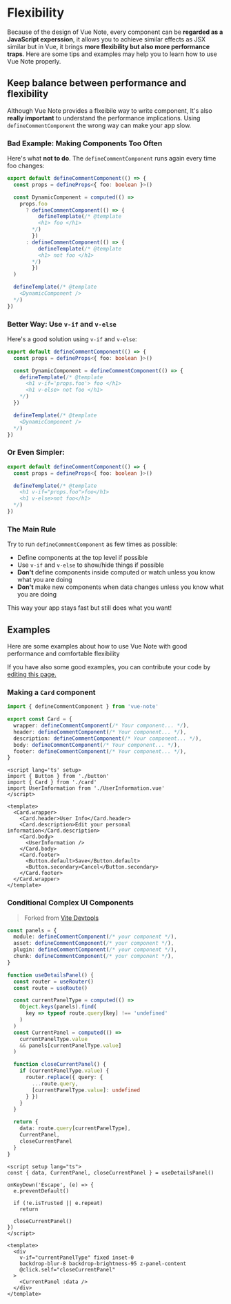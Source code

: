 # Flexibility

Because of the design of Vue Note, every component can be **regarded as a JavaScript experssion**, it allows you to achieve similar effects as JSX similar but in Vue, it brings **more flexibility but also more performance traps**. Here are some tips and examples may help you to learn how to use Vue Note properly.

## Keep balance between performance and flexibility

Although Vue Note provides a flxeibile way to write component, It's also **really important** to understand the performance implications. Using `defineCommentComponent` the wrong way can make your app slow.

### Bad Example: Making Components Too Often

Here's what **not to do**. The `defineCommentComponent` runs again every time foo changes:

```typescript
export default defineCommentComponent(() => {
  const props = defineProps<{ foo: boolean }>()

  const DynamicComponent = computed(() =>
    props.foo
      ? defineCommentComponent(() => {
          defineTemplate(/* @template
          <h1> foo </h1>
        */)
        })
      : defineCommentComponent(() => {
          defineTemplate(/* @template
          <h1> not foo </h1>
        */)
        })
  )

  defineTemplate(/* @template
    <DynamicComponent />
  */)
})
```

### Better Way: Use `v-if` and `v-else`

Here's a good solution using `v-if` and `v-else`:

```typescript
export default defineCommentComponent(() => {
  const props = defineProps<{ foo: boolean }>()

  const DynamicComponent = defineCommentComponent(() => {
    defineTemplate(/* @template
      <h1 v-if='props.foo'> foo </h1>
      <h1 v-else> not foo </h1>
    */)
  })

  defineTemplate(/* @template
    <DynamicComponent />
  */)
})
```

### Or Even Simpler:

```typescript
export default defineCommentComponent(() => {
  const props = defineProps<{ foo: boolean }>()

  defineTemplate(/* @template
    <h1 v-if="props.foo">foo</h1>
    <h1 v-else>not foo</h1>
  */)
})
```

### The Main Rule

Try to run `defineCommentComponent` as few times as possible:

- Define components at the top level if possible
- Use `v-if` and `v-else` to show/hide things if possible
- **Don't** define components inside computed or watch unless you know what you are doing
- **Don't** make new components when data changes unless you know what you are doing

This way your app stays fast but still does what you want!

## Examples

Here are some examples about how to use Vue Note with good performance and comfortable flexibility

If you have also some good examples, you can contribute your code by [editing this page.](https://github.com/liangmiQwQ/vue-note/edit/main/packages/docs/src/guide/flexibility.md)

### Making a `Card` component

```typescript
import { defineCommentComponent } from 'vue-note'

export const Card = {
  wrapper: defineCommentComponent(/* Your component... */),
  header: defineCommentComponent(/* Your component... */),
  description: defineCommentComponent(/* Your component... */),
  body: defineCommentComponent(/* Your component... */),
  footer: defineCommentComponent(/* Your component... */),
}
```

```vue
<script lang='ts' setup>
import { Button } from './button'
import { Card } from './card'
import UserInformation from './UserInformation.vue'
</script>

<template>
  <Card.wrapper>
    <Card.header>User Info</Card.header>
    <Card.description>Edit your personal information</Card.description>
    <Card.body>
      <UserInformation />
    </Card.body>
    <Card.footer>
      <Button.default>Save</Button.default>
      <Button.secondary>Cancel</Button.secondary>
    </Card.footer>
  </Card.wrapper>
</template>
```

### Conditional Complex UI Components

> Forked from [Vite Devtools](https://github.com/vitejs/devtools/blob/59bc9ed77aa56ff3a6c70e01267af4ddb1288031/packages/vite/src/app/pages/session/%5Bsession%5D.vue)

```typescript
const panels = {
  module: defineCommentComponent(/* your component */),
  asset: defineCommentComponent(/* your component */),
  plugin: defineCommentComponent(/* your component */),
  chunk: defineCommentComponent(/* your component */),
}

function useDetailsPanel() {
  const router = useRouter()
  const route = useRoute()

  const currentPanelType = computed(() =>
    Object.keys(panels).find(
      key => typeof route.query[key] !== 'undefined'
    )
  )
  const CurrentPanel = computed(() =>
    currentPanelType.value
    && panels[currentPanelType.value]
  )

  function closeCurrentPanel() {
    if (currentPanelType.value) {
      router.replace({ query: {
        ...route.query,
        [currentPanelType.value]: undefined
      } })
    }
  }

  return {
    data: route.query[currentPanelType],
    CurrentPanel,
    closeCurrentPanel
  }
}
```

```vue
<script setup lang="ts">
const { data, CurrentPanel, closeCurrentPanel } = useDetailsPanel()

onKeyDown('Escape', (e) => {
  e.preventDefault()

  if (!e.isTrusted || e.repeat)
    return

  closeCurrentPanel()
})
</script>

<template>
  <div
    v-if="currentPanelType" fixed inset-0
    backdrop-blur-8 backdrop-brightness-95 z-panel-content
    @click.self="closeCurrentPanel"
  >
    <CurrentPanel :data />
  </div>
</template>
```
